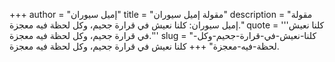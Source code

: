 +++
author = "إميل سيوران"
title = "مقولة إميل سيوران"
description = "مقولة إميل سيوران: كلنا نعيش في قرارة جحيم، وكل لحظة فيه معجزة."
quote = '''كلنا نعيش في قرارة جحيم، وكل لحظة فيه معجزة.''' 
slug = "كلنا-نعيش-في-قرارة-جحيم-وكل-لحظة-فيه-معجزة"
+++
كلنا نعيش في قرارة جحيم، وكل لحظة فيه معجزة.
